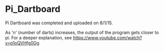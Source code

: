 # Pi_Dartboard
Pi Dartboard was completed and uploaded on 8/1/15.

As 'n' (number of darts) increases, the output of the program gets closer to pi. For a deeper explanation, see https://www.youtube.com/watch?v=p1oQVHfg0Gg
